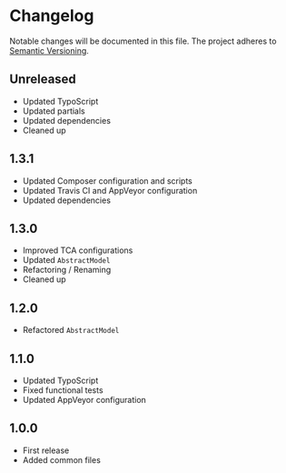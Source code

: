 Changelog
=========

Notable changes will be documented in this file. The project adheres to [Semantic Versioning].

Unreleased
----------

* Updated TypoScript
* Updated partials
* Updated dependencies
* Cleaned up

1.3.1
-----

* Updated Composer configuration and scripts
* Updated Travis CI and AppVeyor configuration
* Updated dependencies

1.3.0
-----

* Improved TCA configurations
* Updated `AbstractModel`
* Refactoring / Renaming
* Cleaned up

1.2.0
-----

* Refactored `AbstractModel`

1.1.0
-----

* Updated TypoScript
* Fixed functional tests
* Updated AppVeyor configuration

1.0.0
-----

* First release
* Added common files

[Semantic Versioning]: http://semver.org "Semantic Versioning"